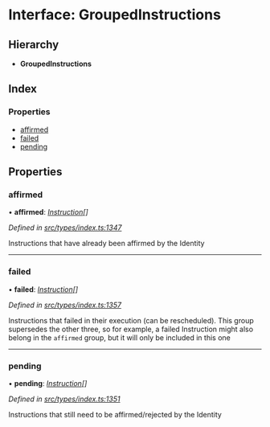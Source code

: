 # Interface: GroupedInstructions

## Hierarchy

* **GroupedInstructions**

## Index

### Properties

* [affirmed](groupedinstructions.md#affirmed)
* [failed](groupedinstructions.md#failed)
* [pending](groupedinstructions.md#pending)

## Properties

###  affirmed

• **affirmed**: *[Instruction](../classes/instruction.md)[]*

*Defined in [src/types/index.ts:1347](https://github.com/PolymeshAssociation/polymesh-sdk/blob/46845947/src/types/index.ts#L1347)*

Instructions that have already been affirmed by the Identity

___

###  failed

• **failed**: *[Instruction](../classes/instruction.md)[]*

*Defined in [src/types/index.ts:1357](https://github.com/PolymeshAssociation/polymesh-sdk/blob/46845947/src/types/index.ts#L1357)*

Instructions that failed in their execution (can be rescheduled).
  This group supersedes the other three, so for example, a failed Instruction
  might also belong in the `affirmed` group, but it will only be included in this one

___

###  pending

• **pending**: *[Instruction](../classes/instruction.md)[]*

*Defined in [src/types/index.ts:1351](https://github.com/PolymeshAssociation/polymesh-sdk/blob/46845947/src/types/index.ts#L1351)*

Instructions that still need to be affirmed/rejected by the Identity
